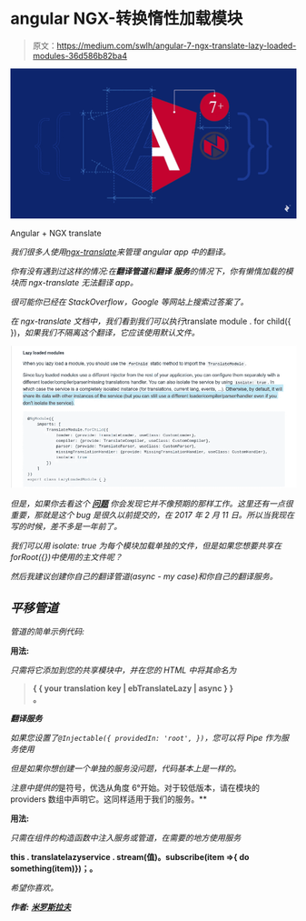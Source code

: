 # angular NGX-转换惰性加载模块

> 原文：<https://medium.com/swlh/angular-7-ngx-translate-lazy-loaded-modules-36d586b82ba4>

![](img/fbe07bea8092b12cf41e7c032dd153d2.png)

Angular + NGX translate

*我们很多人使用*[*ngx-translate*](http://www.ngx-translate.com/)*来管理 angular app 中的翻译。*

*你有没有遇到过这样的情况:在**翻译管道**和**翻译** **服务**的情况下，你有懒惰加载的模块而 *ngx-translate* 无法翻译 app。*

*很可能你已经在 StackOverflow，Google 等网站上搜索过答案了。*

*在 *ngx-translate* 文档中，我们看到我们可以执行*translate module . for child({ })，*如果我们不隔离这个翻译，它应该使用默认文件。*

*![](img/aae5556aa3f8d740dda6710b6018e4e8.png)*

*但是，如果你去看这个 [***问题***](https://github.com/ngx-translate/core/issues/425) 你会发现它并不像预期的那样工作。这里还有一点很重要，那就是这个 bug 是很久以前提交的，在 2017 年 2 月 11 日。所以当我现在写的时候，差不多是一年前了。*

*我们可以用 isolate: true 为每个模块加载单独的文件，但是如果您想要共享在 *forRoot({})中使用的主文件呢？**

*然后我建议创建你自己的翻译管道(async - my case)和你自己的翻译服务。*

## *平移管道*

*管道的简单示例代码:*

**用法:**

*只需将它添加到您的共享模块中，并在您的 HTML 中将其命名为*

> **<div>{ { your translation key | ebTranslateLazy | async } }</div>。**

***翻译服务***

*如果您设置了`@Injectable({
providedIn: 'root',
})`，您可以将 Pipe 作为服务使用*

*但是如果你想创建一个单独的服务没问题，代码基本上是一样的。*

*注意中提供的*是符号，优选从角度 6°开始。对于较低版本，请在模块的 providers 数组中声明它。这同样适用于我们的服务。**

**用法:**

*只需在组件的构造函数中注入服务或管道，在需要的地方使用服务*

**this . translatelazyservice . stream(值)。subscribe(item =>{ do something(item)})；。**

*希望你喜欢。*

***作者:** [**米罗斯拉夫**](https://medium.com/u/3cf54a8924de?source=post_page-----36d586b82ba4--------------------------------)*